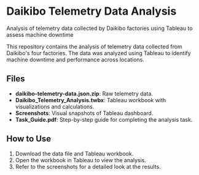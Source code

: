 # Daikibo Telemetry Data Analysis
Analysis of telemetry data collected by Daikibo factories using Tableau to assess machine downtime

This repository contains the analysis of telemetry data collected from Daikibo's four factories. The data was analyzed using Tableau to identify machine downtime and performance across locations.

## Files
- **daikibo-telemetry-data.json.zip**: Raw telemetry data.
- **Daikibo_Telemetry_Analysis.twbx**: Tableau workbook with visualizations and calculations.
- **Screenshots**: Visual snapshots of Tableau dashboard.
- **Task_Guide.pdf**: Step-by-step guide for completing the analysis task.

## How to Use
1. Download the data file and Tableau workbook.
2. Open the workbook in Tableau to view the analysis.
3. Refer to the screenshots for a detailed look at the results.
